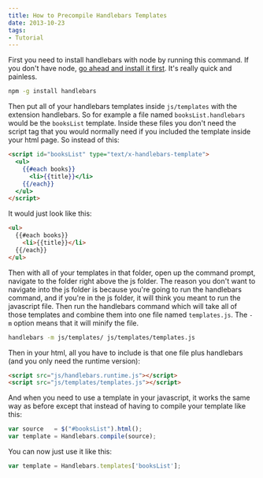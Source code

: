 ```yaml
---
title: How to Precompile Handlebars Templates
date: 2013-10-23
tags:
- Tutorial
---
```


First you need to install handlebars with node by running this command. If you don't have node, <a href="http://nodejs.org/" target="_blank"> go ahead and install it first</a>. It's really quick and painless.

```bash
npm -g install handlebars
```

Then put all of your handlebars templates inside `js/templates` with the extension handlebars. So for example a file named `booksList.handlebars` would be the `booksList` template. Inside these files you don't need the script tag that you would normally need if you included the template inside your html page. So instead of this:

```html
<script id="booksList" type="text/x-handlebars-template">
  <ul>
    {{#each books}}
      <li>{{title}}</li>
    {{/each}}
  </ul>
</script>
```

It would just look like this:

```html
<ul>
  {{#each books}}
    <li>{{title}}</li>
  {{/each}}
</ul>
```

Then with all of your templates in that folder, open up the command prompt, navigate to the folder right above the js folder. The reason you don't want to navigate into the js folder is because you're going to run the handlebars command, and if you're in the js folder, it will think you meant to run the javascript file. Then run the handlebars command which will take all of those templates and combine them into one file named `templates.js`. The `-m` option means that it will minify the file.

```bash
handlebars -m js/templates/ js/templates/templates.js
```

Then in your html, all you have to include is that one file plus handlebars (and you only need the runtime version):

```html
<script src="js/handlebars.runtime.js"></script>
<script src="js/templates/templates.js"></script>
```

And when you need to use a template in your javascript, it works the same way as before except that instead of having to compile your template like this:

```js
var source   = $("#booksList").html();
var template = Handlebars.compile(source);
```

You can now just use it like this:

```js
var template = Handlebars.templates['booksList'];
```
